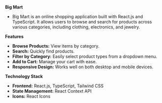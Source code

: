 **Big Mart**
+ Big Mart is an online shopping application built with React.js and TypeScript. It allows users to browse and search for products across various categories, including clothing, electronics, and jewelry.

**Features**
+ **Browse Products:** View items by category.
+ **Search:** Quickly find products.
+ **Filter by Category:** Easily select product types from a dropdown menu.
+ **Add to Cart:** Manage your cart with ease.
+ **Responsive Design:** Works well on both desktop and mobile devices.

**Technology Stack**
+ **Frontend:** React.js, TypeScript, Tailwind CSS
+ **State Management:** React Context API
+ **Icons:** React Icons
